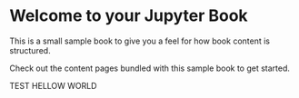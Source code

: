 Welcome to your Jupyter Book
============================

This is a small sample book to give you a feel for how book content is
structured.

Check out the content pages bundled with this sample book to get started.

TEST HELLOW WORLD
